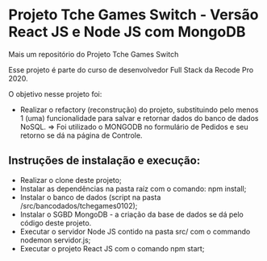 # Projeto Tche Games Switch - Versão React JS e Node JS com  MongoDB

Mais um repositório do Projeto Tche Games Switch

Esse projeto é parte do curso de desenvolvedor Full Stack da Recode Pro 2020.

O objetivo nesse projeto foi:
* Realizar o refactory (reconstrução) do projeto, substituindo pelo menos 1 (uma) funcionalidade para salvar e retornar dados do banco de dados NoSQL.
=> Foi utilizado o MONGODB no formulário de Pedidos e seu retorno se dá na página de Controle.


## Instruções de instalação e execução:
* Realizar o clone deste projeto;
* Instalar as dependências na pasta raíz com o comando: npm install;
* Instalar o banco de dados (script na pasta /src/bancodados/tchegames0102);
* Instalar o SGBD MongoDB - a criação da base de dados se dá pelo código deste projeto.
* Executar o servidor Node JS contido na pasta src/ com o commando nodemon servidor.js;
* Executar o projeto React JS com o comando npm start;
